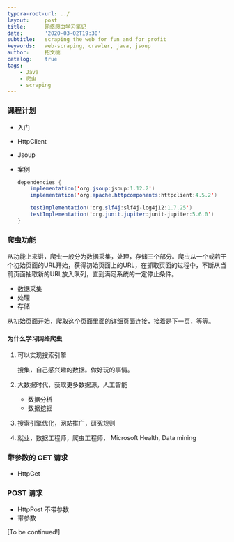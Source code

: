 ```yaml
---
typora-root-url: ../
layout:     post
title:      网络爬虫学习笔记
date:       '2020-03-02T19:30'
subtitle:   scraping the web for fun and for profit
keywords:   web-scraping, crawler, java, jsoup
author:     招文桃
catalog:    true
tags:
    - Java
    - 爬虫
    - scraping
---
```


### 课程计划

- 入门

- HttpClient

- Jsoup

- 案例

  ```java
  dependencies {
      implementation('org.jsoup:jsoup:1.12.2')
      implementation('org.apache.httpcomponents:httpclient:4.5.2')
  
      testImplementation('org.slf4j:slf4j-log4j12:1.7.25')
      testImplementation('org.junit.jupiter:junit-jupiter:5.6.0')
  }
  ```

### 爬虫功能

从功能上来讲，爬虫一般分为数据采集，处理，存储三个部分。爬虫从一个或若干个初始页面的URL开始，获得初始页面上的URL，在抓取页面的过程中，不断从当前页面抽取新的URL放入队列，直到满足系统的一定停止条件。

- 数据采集
- 处理
- 存储

从初始页面开始，爬取这个页面里面的详细页面连接，接着是下一页，等等。<!--more-->

#### 为什么学习网络爬虫

1. 可以实现搜索引擎

   搜集，自己感兴趣的数据。做好玩的事情。

2. 大数据时代，获取更多数据源，人工智能

   - 数据分析
   - 数据挖掘

3. 搜索引擎优化，网站推广，研究规则

4. 就业，数据工程师，爬虫工程师， Microsoft Health,  Data mining

### 带参数的 GET 请求

- HttpGet

### POST 请求 

- HttpPost 不带参数
- 带参数

[To be continued!]

